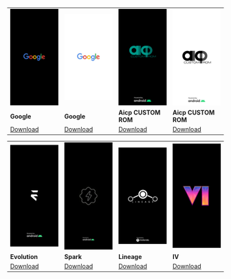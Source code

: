 <!DOCTYPE html>
<html lang="en">
<head>
  <meta charset="UTF-8">
  <meta name="viewport" content="width=device-width, initial-scale=1.0">
</head>
<body>

<center>
  <table>
    <tr>
      <td>
        <img src="/Fotos/googlebl.png" width=200 alt="Google Black">
      </td>
      <td>
        <img src="/Fotos/googlew.png" width=200 alt="Google White">
      </td>
      <td>
        <img src="/Fotos/aicpbl.png" width=200 alt="AICP">
      </td>
      <td>
        <img src="/Fotos/aicpew.png" width=200 alt="AICP">
      </td>
    </tr>
    <tr>
      <td>
        <strong>Google </strong>
      </td>
      <td>
        <strong>Google </strong>
      </td>
      <td>
        <strong>Aicp CUSTOM ROM</strong>
      </td>
      <td>
        <strong>Aicp CUSTOM ROM</strong>
      </td>
    </tr>
    <tr>
      <td>
        <a href="https://github.com/EDILSONJOSE26/Boot-Logos-/raw/main/bin/Google-1.bin">Download</a>
      </td>
      <td>
        <a href="https://github.com/EDILSONJOSE26/Boot-Logos-/raw/main/bin/Google-2.bin">Download</a>
      </td>
      <td>
        <a href="https://github.com/EDILSONJOSE26/Boot-Logos-/raw/main/bin/aicp-1.bin">Download</a>
      </td>
      <td>
        <a href="https://github.com/EDILSONJOSE26/Boot-Logos-/raw/main/bin/aicp-2.bin">Download</a>
      </td>
    </tr>
  </table>
<!-- Tabela 2 -->
    <table>
    <tr>
      <td>
        <img src="/Fotos/evolution.png" width=200 alt="Evolution">
      </td>
      <td>
        <img src="/Fotos/spark.jpg" width=200 alt="Spark">
      </td>
      <td>
        <img src="/Fotos/lineage.png" width=200 alt="Lineage">
      </td>
      <td>
        <img src="/Fotos/GTA6.png" width=200 alt="GTA6">
      </td>
    </tr>
    <tr>
      <td>
        <strong>Evolution </strong>
      </td>
      <td>
        <strong>Spark </strong>
      </td>
      <td>
        <strong>Lineage</strong>
      </td>
      <td>
        <strong>IV</strong>
      </td>
    </tr>
    <tr>
      <td>
        <a href="https://github.com/EDILSONJOSE26/Boot-Logos-/raw/main/bin/evolution.bin">Download</a>
      </td>
      <td>
        <a href="https://github.com/EDILSONJOSE26/Boot-Logos-/raw/main/bin/spark.bin">Download</a>
      </td>
      <td>
        <a href="https://github.com/EDILSONJOSE26/Boot-Logos-/raw/main/bin/lineage.bin">Download</a>
      </td>
      <td>
        <a href="https://github.com/EDILSONJOSE26/Boot-Logos-/raw/main/bin/VI.bin">Download</a>
      </td>
    </tr>
  </table>
</center>
  
</body>
</html>
